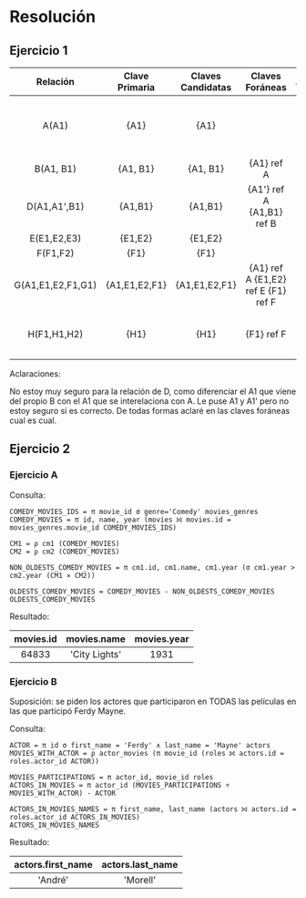 # Resolución

## Ejercicio 1

| Relación | Clave Primaria | Claves Candidatas | Claves Foráneas | Aclaraciones |
|:-:|:-:|:-:|:-:|:-:|
|A(A1)|{A1}|{A1}||No se puede garantizar la participación total con B mediante C|
|B(A1, B1)|{A1, B1}|{A1, B1}|{A1} ref A||
|D(A1,A1',B1)|{A1,B1}|{A1,B1}|{A1'} ref A {A1,B1} ref B||
|E(E1,E2,E3)|{E1,E2}|{E1,E2}|||
|F(F1,F2)|{F1}|{F1}|||
|G(A1,E1,E2,F1,G1)|{A1,E1,E2,F1}|{A1,E1,E2,F1}|{A1} ref A {E1,E2} ref E {F1} ref F||
|H(F1,H1,H2)|{H1}|{H1}|{F1} ref F|No se puede garantizar que F1 no sea nulo|

Aclaraciones:

No estoy muy seguro para la relación de D, como diferenciar el A1 que viene del propio B con el A1 que se interelaciona con A. Le puse A1 y A1' pero no estoy seguro si es correcto. De todas formas aclaré en las claves foráneas cual es cual.

## Ejercicio 2

### Ejercicio A

Consulta:

```relax
COMEDY_MOVIES_IDS = π movie_id σ genre='Comedy' movies_genres
COMEDY_MOVIES = π id, name, year (movies ⨝ movies.id = movies_genres.movie_id COMEDY_MOVIES_IDS)

CM1 = ρ cm1 (COMEDY_MOVIES)
CM2 = ρ cm2 (COMEDY_MOVIES)

NON_OLDESTS_COMEDY_MOVIES = π cm1.id, cm1.name, cm1.year (σ cm1.year > cm2.year (CM1 ⨯ CM2))

OLDESTS_COMEDY_MOVIES = COMEDY_MOVIES - NON_OLDESTS_COMEDY_MOVIES
OLDESTS_COMEDY_MOVIES
```

Resultado:

| movies.id | movies.name | movies.year |
|:-:|:-:|:-:|
|64833|'City Lights'|1931|

### Ejercicio B

Suposición: se piden los actores que participaron en TODAS las películas en las que participó Ferdy Mayne.

Consulta:

```relax
ACTOR = π id σ first_name = 'Ferdy' ∧ last_name = 'Mayne' actors
MOVIES_WITH_ACTOR = ρ actor_movies (π movie_id (roles ⨝ actors.id = roles.actor_id ACTOR))

MOVIES_PARTICIPATIONS = π actor_id, movie_id roles 
ACTORS_IN_MOVIES = π actor_id (MOVIES_PARTICIPATIONS ÷ MOVIES_WITH_ACTOR) - ACTOR

ACTORS_IN_MOVIES_NAMES = π first_name, last_name (actors ⨝ actors.id = roles.actor_id ACTORS_IN_MOVIES)
ACTORS_IN_MOVIES_NAMES
```

Resultado:

| actors.first_name | actors.last_name |
|:-:|:-:|
|'André'|'Morell'|
